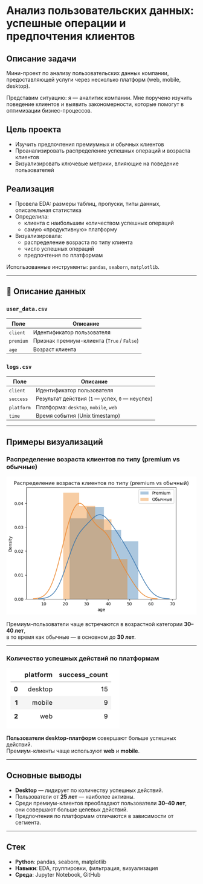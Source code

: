 # Анализ пользовательских данных: успешные операции и предпочтения клиентов

## Описание задачи

Мини-проект по анализу пользовательских данных компании, предоставляющей услуги через несколько платформ (web, mobile, desktop).

Представим ситуацию: я — аналитик компании. Мне поручено изучить поведение клиентов и выявить закономерности, которые помогут в оптимизации бизнес-процессов.

## Цель проекта

- Изучить предпочтения премиумных и обычных клиентов
- Проанализировать распределение успешных операций и возраста клиентов
- Визуализировать ключевые метрики, влияющие на поведение пользователей

## Реализация

- Провела EDA: размеры таблиц, пропуски, типы данных, описательная статистика
- Определила:
  - клиента с наибольшим количеством успешных операций
  - самую «продуктивную» платформу
- Визуализировала:
  - распределение возраста по типу клиента
  - число успешных операций
  - предпочтения по платформам

Использованные инструменты: `pandas`, `seaborn`, `matplotlib`.

---

## 🧾 Описание данных

### `user_data.csv`

| Поле      | Описание                                      |
|-----------|-----------------------------------------------|
| `client`  | Идентификатор пользователя                    |
| `premium` | Признак премиум-клиента (`True` / `False`)    |
| `age`     | Возраст клиента                               |

### `logs.csv`

| Поле      | Описание                                      |
|-----------|-----------------------------------------------|
| `client`  | Идентификатор пользователя                    |
| `success` | Результат действия (`1` — успех, `0` — неуспех) |
| `platform`| Платформа: `desktop`, `mobile`, `web`         |
| `time`    | Время события (Unix timestamp)                |

---

## Примеры визуализаций

### Распределение возраста клиентов по типу (premium vs обычные)

<img src="img/age_distribution.png" alt="Распределение возраста" width="600"/>

Премиум-пользователи чаще встречаются в возрастной категории **30–40 лет**,  
в то время как обычные — в основном до **30 лет**.

---

### Количество успешных действий по платформам

<img src="img/platform_success.png" alt="Платформы и успешные действия" width="300"/>

**Пользователи desktop-платформ** совершают больше успешных действий.  
Премиум-клиенты чаще используют **web** и **mobile**.

---

## Основные выводы

- **Desktop** — лидирует по количеству успешных действий.
- Пользователи от **25 лет** — наиболее активны.
- Среди премиум-клиентов преобладают пользователи **30–40 лет**, они совершают больше целевых действий.
- Предпочтения по платформам отличаются в зависимости от сегмента.

---

## Стек

- **Python**: pandas, seaborn, matplotlib
- **Навыки**: EDA, группировки, фильтрация, визуализация
- **Среда**: Jupyter Notebook, GitHub
